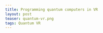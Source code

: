 ```yaml
---
title: Programming quantum computers in VR
layout: post
teaser: quantum-vr.png
tags: Quantum VR
---
```


